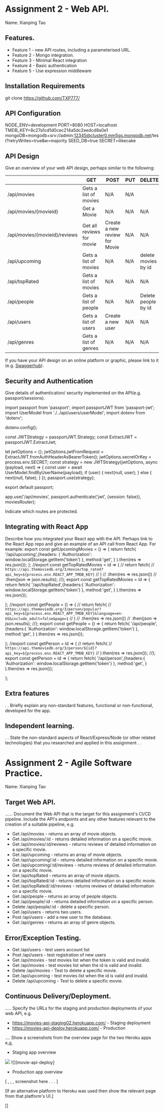 # Assignment 2 - Web API.

Name: Xianping Tao

## Features. 
 + Feature 1 - new API routes, including a parameterised URL.
 + Feature 2 - Mongo integration.
 + Feature 3 - Minimal React integration
 + Feature 4 - Basic authentication
 + Feature 5 - Use expression middleware

## Installation Requirements

git clone https://github.com/TXP777/




## API Configuration

NODE_ENV=development
PORT=8080
HOST=localhost
TMDB_KEY=8c27a1cd1d0cec214a5dc2eedcd8a0e1
mongoDB=mongodb+srv://admin:12345@cluster0.mm5gs.mongodb.net/test?retryWrites=true&w=majority
SEED_DB=true
SECRET=ilikecake


## API Design
Give an overview of your web API design, perhaps similar to the following: 

|  |  GET | POST | PUT | DELETE
| -- | -- | -- | -- | -- 
| /api/movies |Gets a list of movies | N/A | N/A |
| /api/movies/{movieid} | Get a Movie | N/A | N/A | N/A
| /api/movies/{movieid}/reviews | Get all reviews for movie | Create a new review for Movie | N/A | N/A  
| /api/upcoming | Gets a list of movies | N/A | N/A | delete movies by id
| /api/topRated |Gets a list of movies | N/A | N/A | N/A
| /api/people |Gets a list of people | N/A | N/A | Delete people by id
| /api/users |Gets a list of users | Create a new user | N/A | N/A
| /api/genres |Gets a list of genres | N/A | N/A | N/A


If you have your API design on an online platform or graphic, please link to it (e.g. [Swaggerhub](https://app.swaggerhub.com/)).


## Security and Authentication
Give details of authentication/ security implemented on the API(e.g. passport/sessions).

import passport from 'passport';
import passportJWT from 'passport-jwt';
import UserModel from './../api/users/userModel';
import dotenv from 'dotenv';

dotenv.config();

const JWTStrategy = passportJWT.Strategy;
const ExtractJWT = passportJWT.ExtractJwt;

let jwtOptions = {};
jwtOptions.jwtFromRequest = ExtractJWT.fromAuthHeaderAsBearerToken();
jwtOptions.secretOrKey = process.env.SECRET;
const strategy = new JWTStrategy(jwtOptions, async (payload, next) => {
  const user = await UserModel.findByUserName(payload);
  if (user) {
    next(null, user);
  } else {
    next(null, false);
  }
});
passport.use(strategy);

export default passport;



app.use('/api/movies', passport.authenticate('jwt', {session: false}), moviesRouter);






 Indicate which routes are protected.


## Integrating with React App

Describe how you integrated your React app with the API. Perhaps link to the React App repo and give an example of an API call from React App. For example: 
  export const getUpcomingMovies = () => {
    return fetch(
       '/api/upcoming',{headers: {
         'Authorization': window.localStorage.getItem('token')
      },
      method:'get',
    }
    ).then(res => res.json());
  };
  //export const getTopRatedMovies = id => {
  //  return fetch(
  //    `https://api.themoviedb.org/3/movie/top_rated?api_key=${process.env.REACT_APP_TMDB_KEY}`
  //  )
  //    .then(res => res.json())
  //    .then(json => json.results);
  //};
  export const getTopRatedMovies = id => {
    return fetch(
      '/api/topRated',{headers:{
        'Authorization': window.localStorage.getItem('token') 
      },
    method:'get',
      }
      ).then(res => res.json());
      
  };
  //export const getPeople = () => {
  //  return fetch(
  //    `https://api.themoviedb.org/3/person/popular?api_key=${process.env.REACT_APP_TMDB_KEY}&language=en-US&include_adult=false&page=1`
  //  )
  //    .then(res => res.json())
  //    .then(json => json.results);
  //};
  export const getPeople = () => {
    return fetch(
      '/api/people',{headers:{
        'Authorization': window.localStorage.getItem('token') 
      },
    method:'get',
      }
      ).then(res => res.json());
      
  };
  //export const getPerson = id => {
  //  return fetch(
  //    `https://api.themoviedb.org/3/person/${id}?api_key=${process.env.REACT_APP_TMDB_KEY}`
  //  ).then(res => res.json());
  //};
  export const getPerson = id => {
    return fetch(
      '/api/person',{headers:{
        'Authorization': window.localStorage.getItem('token') 
      },
    method:'get',
      }
      ).then(res => res.json());
      
  };

## Extra features

. . Briefly explain any non-standard features, functional or non-functional, developed for the app.  

## Independent learning.

. . State the non-standard aspects of React/Express/Node (or other related technologies) that you researched and applied in this assignment . .  



# Assignment 2 - Agile Software Practice.

Name: Xianping Tao

## Target Web API.

...... Document the Web API that is the target for this assignment's CI/CD pipeline. Include the API's endpoints and any other features relevant to the creation of a suitable pipeline, e.g.

+ Get /api/movies - returns an array of movie objects.
+ Get /api/movies/:id - returns detailed information on a specific movie.
+ Get /api/movies/:id/reviews - returns reviews of detailed information on a specific movie.
+ Get /api/upcoming - returns an array of movie objects.
+ Get /api/upcoming/:id - returns detailed information on a specific movie.
+ Get /api/upcoming/:id/reviews - returns reviews of detailed information on a specific movie.
+ Get /api/topRated - returns an array of movie objects.
+ Get /api/topRated/:id - returns detailed information on a specific movie.
+ Get /api/topRated/:id/reviews - returns reviews of detailed information on a specific movie.
+ Get /api/people - returns an array of people objects.
+ Get /api/people/:id - returns detailed information on a specific person.
+ Delete /api/people/:id - delete a specific person.
+ Get /api/users - returns two users.
+ Post /api/users - add a new user to the database.
+ Get /api/genres - returns an array of genre objects.

## Error/Exception Testing.

+ Get /api/users - test users account list
+ Post /api/users - test registration of new users
+ Get /api/movies - test movies list when the token is valid and invalid.
+ Get /api/movies - test movies list when the id is valid and invalid.
+ Delete /api/movies - Test to delete a specific movie.
+ Get /api/upcoming - test movies list when the id is valid and invalid.
+ Delete /api/upcoming - Test to delete a specific movie.



## Continuous Delivery/Deployment.

..... Specify the URLs for the staging and production deployments of your web API, e.g.

+ https://movies-api-staging02.herokuapp.com/ - Staging deployment
+ https://movies-api-deploy.herokuapp.com/ - Production



.... Show a screenshots from the overview page for the two Heroku apps e,g,

+ Staging app overview 

![][movie-api-staging]
![][movie-api-deploy]

+ Production app overview 

[ , , , screenshot here . . . ]

[If an alternative platform to Heroku was used then show the relevant page from that platform's UI.]


[movie-api-staging]: ./img/movies-api-staging.png
[]